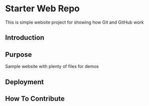 # Starter Web Repo

This is simple website project for showing how Git and GitHub work

## Introduction

## Purpose

Sample website with plenty of files for demos

## Deployment

## How To Contribute